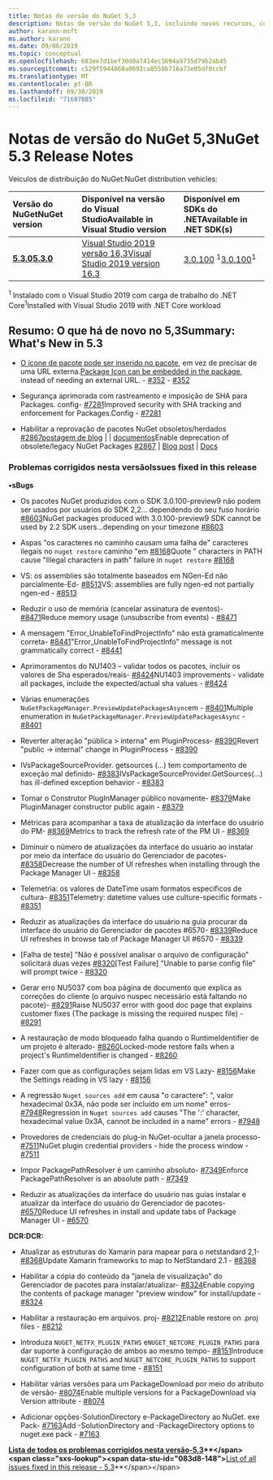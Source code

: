 ```yaml
---
title: Notas de versão do NuGet 5,3
description: Notas de versão do NuGet 5,3, incluindo novos recursos, correções de bugs e DCRs.
author: karann-msft
ms.author: karann
ms.date: 09/06/2019
ms.topic: conceptual
ms.openlocfilehash: 683ee7d1bef30d0a7414ec1694a9735d79b2ab45
ms.sourcegitcommit: c529f5944868a0692ca8550b716a73e05df0ccbf
ms.translationtype: MT
ms.contentlocale: pt-BR
ms.lasthandoff: 09/30/2019
ms.locfileid: "71687885"
---
```

# <a name="nuget-53-release-notes"></a><span data-ttu-id="083d8-103">Notas de versão do NuGet 5,3</span><span class="sxs-lookup"><span data-stu-id="083d8-103">NuGet 5.3 Release Notes</span></span>

<span data-ttu-id="083d8-104">Veículos de distribuição do NuGet:</span><span class="sxs-lookup"><span data-stu-id="083d8-104">NuGet distribution vehicles:</span></span>

| <span data-ttu-id="083d8-105">Versão do NuGet</span><span class="sxs-lookup"><span data-stu-id="083d8-105">NuGet version</span></span> | <span data-ttu-id="083d8-106">Disponível na versão do Visual Studio</span><span class="sxs-lookup"><span data-stu-id="083d8-106">Available in Visual Studio version</span></span>| <span data-ttu-id="083d8-107">Disponível em SDKs do .NET</span><span class="sxs-lookup"><span data-stu-id="083d8-107">Available in .NET SDK(s)</span></span>|
|:---|:---|:---|
| [<span data-ttu-id="083d8-108">**5.3.0**</span><span class="sxs-lookup"><span data-stu-id="083d8-108">**5.3.0**</span></span>](https://nuget.org/downloads) | [<span data-ttu-id="083d8-109">Visual Studio 2019 versão 16,3</span><span class="sxs-lookup"><span data-stu-id="083d8-109">Visual Studio 2019 version 16.3</span></span>](https://visualstudio.microsoft.com/downloads/) | <span data-ttu-id="083d8-110">[3.0.100](https://dotnet.microsoft.com/download/dotnet-core/3.0) <sup>1</sup></span><span class="sxs-lookup"><span data-stu-id="083d8-110">[3.0.100](https://dotnet.microsoft.com/download/dotnet-core/3.0)<sup>1</sup></span></span> |

<span data-ttu-id="083d8-111"><sup>1</sup> Instalado com o Visual Studio 2019 com carga de trabalho do .NET Core</span><span class="sxs-lookup"><span data-stu-id="083d8-111"><sup>1</sup>Installed with Visual Studio 2019 with .NET Core workload</span></span>

## <a name="summary-whats-new-in-53"></a><span data-ttu-id="083d8-112">Resumo: O que há de novo no 5,3</span><span class="sxs-lookup"><span data-stu-id="083d8-112">Summary: What's New in 5.3</span></span>

* <span data-ttu-id="083d8-113">[O ícone de pacote pode ser inserido no pacote](../reference/msbuild-targets.md#packing-an-icon-image-file), em vez de precisar de uma URL externa.</span><span class="sxs-lookup"><span data-stu-id="083d8-113">[Package Icon can be embedded in the package](../reference/msbuild-targets.md#packing-an-icon-image-file), instead of needing an external URL.</span></span><span data-ttu-id="083d8-114"> - [#352](https://github.com/NuGet/Home/issues/352)</span><span class="sxs-lookup"><span data-stu-id="083d8-114"> - [#352](https://github.com/NuGet/Home/issues/352)</span></span>

* <span data-ttu-id="083d8-115">Segurança aprimorada com rastreamento e imposição de SHA para Packages. config- [#7281](https://github.com/NuGet/Home/issues/7281)</span><span class="sxs-lookup"><span data-stu-id="083d8-115">Improved security with SHA tracking and enforcement for Packages.Config - [#7281](https://github.com/NuGet/Home/issues/7281)</span></span>

* <span data-ttu-id="083d8-116">Habilitar a reprovação de pacotes NuGet obsoletos/herdados [#2867](https://github.com/NuGet/Home/issues/2867)[postagem de blog](https://devblogs.microsoft.com/nuget/deprecating-packages-on-nuget-org/) |   | [documentos](https://docs.microsoft.com/en-us/nuget/nuget-org/deprecate-packages)</span><span class="sxs-lookup"><span data-stu-id="083d8-116">Enable deprecation of obsolete/legacy NuGet Packages [#2867](https://github.com/NuGet/Home/issues/2867) | [Blog post](https://devblogs.microsoft.com/nuget/deprecating-packages-on-nuget-org/) | [Docs](https://docs.microsoft.com/en-us/nuget/nuget-org/deprecate-packages)</span></span>

### <a name="issues-fixed-in-this-release"></a><span data-ttu-id="083d8-117">Problemas corrigidos nesta versão</span><span class="sxs-lookup"><span data-stu-id="083d8-117">Issues fixed in this release</span></span>

<span data-ttu-id="083d8-118">**•s**</span><span class="sxs-lookup"><span data-stu-id="083d8-118">**Bugs**</span></span>

* <span data-ttu-id="083d8-119">Os pacotes NuGet produzidos com o SDK 3.0.100-preview9 não podem ser usados por usuários do SDK 2,2... dependendo do seu fuso horário [#8603](https://github.com/NuGet/Home/issues/8603)</span><span class="sxs-lookup"><span data-stu-id="083d8-119">NuGet packages produced with 3.0.100-preview9 SDK cannot be used by 2.2 SDK users...depending on your timezone [#8603](https://github.com/NuGet/Home/issues/8603)</span></span>

* <span data-ttu-id="083d8-120">Aspas "os caracteres no caminho causam uma falha de" caracteres ilegais no `nuget restore` caminho "em [#8168](https://github.com/NuGet/Home/issues/8168)</span><span class="sxs-lookup"><span data-stu-id="083d8-120">Quote " characters in PATH cause "Illegal characters in path" failure in `nuget restore` [#8168](https://github.com/NuGet/Home/issues/8168)</span></span>

* <span data-ttu-id="083d8-121">VS: os assemblies são totalmente baseados em NGen-Ed não parcialmente-Ed- [#8513](https://github.com/NuGet/Home/issues/8513)</span><span class="sxs-lookup"><span data-stu-id="083d8-121">VS: assemblies are fully ngen-ed not partially ngen-ed - [#8513](https://github.com/NuGet/Home/issues/8513)</span></span>

* <span data-ttu-id="083d8-122">Reduzir o uso de memória (cancelar assinatura de eventos)- [#8471](https://github.com/NuGet/Home/issues/8471)</span><span class="sxs-lookup"><span data-stu-id="083d8-122">Reduce memory usage (unsubscribe from events) - [#8471](https://github.com/NuGet/Home/issues/8471)</span></span>

* <span data-ttu-id="083d8-123">A mensagem "Error_UnableToFindProjectInfo" não está gramaticalmente correta- [#8441](https://github.com/NuGet/Home/issues/8441)</span><span class="sxs-lookup"><span data-stu-id="083d8-123">"Error_UnableToFindProjectInfo" message is not grammatically correct - [#8441](https://github.com/NuGet/Home/issues/8441)</span></span>

* <span data-ttu-id="083d8-124">Aprimoramentos do NU1403 – validar todos os pacotes, incluir os valores de Sha esperados/reais- [#8424](https://github.com/NuGet/Home/issues/8424)</span><span class="sxs-lookup"><span data-stu-id="083d8-124">NU1403 improvements - validate all packages, include the expected/actual sha values - [#8424](https://github.com/NuGet/Home/issues/8424)</span></span>

* <span data-ttu-id="083d8-125">Várias enumerações `NuGetPackageManager.PreviewUpdatePackagesAsync`em  -  [#8401](https://github.com/NuGet/Home/issues/8401)</span><span class="sxs-lookup"><span data-stu-id="083d8-125">Multiple enumeration in `NuGetPackageManager.PreviewUpdatePackagesAsync` - [#8401](https://github.com/NuGet/Home/issues/8401)</span></span>

* <span data-ttu-id="083d8-126">Reverter alteração "pública > interna" em PluginProcess- [#8390](https://github.com/NuGet/Home/issues/8390)</span><span class="sxs-lookup"><span data-stu-id="083d8-126">Revert "public -> internal" change in PluginProcess - [#8390](https://github.com/NuGet/Home/issues/8390)</span></span>

* <span data-ttu-id="083d8-127">IVsPackageSourceProvider. getsources (...) tem comportamento de exceção mal definido- [#8383](https://github.com/NuGet/Home/issues/8383)</span><span class="sxs-lookup"><span data-stu-id="083d8-127">IVsPackageSourceProvider.GetSources(…) has ill-defined exception behavior - [#8383](https://github.com/NuGet/Home/issues/8383)</span></span>

* <span data-ttu-id="083d8-128">Tornar o Construtor PlugInManager público novamente- [#8379](https://github.com/NuGet/Home/issues/8379)</span><span class="sxs-lookup"><span data-stu-id="083d8-128">Make PluginManager constructor public again - [#8379](https://github.com/NuGet/Home/issues/8379)</span></span>

* <span data-ttu-id="083d8-129">Métricas para acompanhar a taxa de atualização da interface do usuário do PM- [#8369](https://github.com/NuGet/Home/issues/8369)</span><span class="sxs-lookup"><span data-stu-id="083d8-129">Metrics to track the refresh rate of the PM UI - [#8369](https://github.com/NuGet/Home/issues/8369)</span></span>

* <span data-ttu-id="083d8-130">Diminuir o número de atualizações da interface do usuário ao instalar por meio da interface do usuário do Gerenciador de pacotes- [#8358](https://github.com/NuGet/Home/issues/8358)</span><span class="sxs-lookup"><span data-stu-id="083d8-130">Decrease the number of UI refreshes when installing through the Package Manager UI - [#8358](https://github.com/NuGet/Home/issues/8358)</span></span>

* <span data-ttu-id="083d8-131">Telemetria: os valores de DateTime usam formatos específicos de cultura- [#8351](https://github.com/NuGet/Home/issues/8351)</span><span class="sxs-lookup"><span data-stu-id="083d8-131">Telemetry:  datetime values use culture-specific formats - [#8351](https://github.com/NuGet/Home/issues/8351)</span></span>

* <span data-ttu-id="083d8-132">Reduzir as atualizações da interface do usuário na guia procurar da interface do usuário do Gerenciador de pacotes #6570- [#8339](https://github.com/NuGet/Home/issues/8339)</span><span class="sxs-lookup"><span data-stu-id="083d8-132">Reduce UI refreshes in browse tab of Package Manager UI #6570 - [#8339](https://github.com/NuGet/Home/issues/8339)</span></span>

* <span data-ttu-id="083d8-133">[Falha de teste] "Não é possível analisar o arquivo de configuração" solicitará duas vezes [#8320](https://github.com/NuGet/Home/issues/8320)</span><span class="sxs-lookup"><span data-stu-id="083d8-133">[Test Failure] “Unable to parse config file” will prompt twice - [#8320](https://github.com/NuGet/Home/issues/8320)</span></span>

* <span data-ttu-id="083d8-134">Gerar erro NU5037 com boa página de documento que explica as correções do cliente (o arquivo nuspec necessário está faltando no pacote)- [#8291](https://github.com/NuGet/Home/issues/8291)</span><span class="sxs-lookup"><span data-stu-id="083d8-134">Raise NU5037 error with good doc page that explains customer fixes (The package is missing the required nuspec file) - [#8291](https://github.com/NuGet/Home/issues/8291)</span></span>

* <span data-ttu-id="083d8-135">A restauração de modo bloqueado falha quando o RuntimeIdentifier de um projeto é alterado- [#8260](https://github.com/NuGet/Home/issues/8260)</span><span class="sxs-lookup"><span data-stu-id="083d8-135">Locked-mode restore fails when a project's RuntimeIdentifier is changed - [#8260](https://github.com/NuGet/Home/issues/8260)</span></span>

* <span data-ttu-id="083d8-136">Fazer com que as configurações sejam lidas em VS Lazy- [#8156](https://github.com/NuGet/Home/issues/8156)</span><span class="sxs-lookup"><span data-stu-id="083d8-136">Make the Settings reading in VS lazy - [#8156](https://github.com/NuGet/Home/issues/8156)</span></span>

* <span data-ttu-id="083d8-137">A regressão `Nuget sources add` em causa "o caractere": ", valor hexadecimal 0x3A, não pode ser incluído em um nome" erros- [#7948](https://github.com/NuGet/Home/issues/7948)</span><span class="sxs-lookup"><span data-stu-id="083d8-137">Regression in `Nuget sources add` causes "The ':' character, hexadecimal value 0x3A, cannot be included in a name" errors - [#7948](https://github.com/NuGet/Home/issues/7948)</span></span>

* <span data-ttu-id="083d8-138">Provedores de credenciais do plug-in NuGet-ocultar a janela processo- [#7511](https://github.com/NuGet/Home/issues/7511)</span><span class="sxs-lookup"><span data-stu-id="083d8-138">NuGet plugin credential providers - hide the process window - [#7511](https://github.com/NuGet/Home/issues/7511)</span></span>

* <span data-ttu-id="083d8-139">Impor PackagePathResolver é um caminho absoluto- [#7349](https://github.com/NuGet/Home/issues/7349)</span><span class="sxs-lookup"><span data-stu-id="083d8-139">Enforce PackagePathResolver is an absolute path - [#7349](https://github.com/NuGet/Home/issues/7349)</span></span>

* <span data-ttu-id="083d8-140">Reduzir as atualizações da interface do usuário nas guias instalar e atualizar da interface do usuário do Gerenciador de pacotes- [#6570](https://github.com/NuGet/Home/issues/6570)</span><span class="sxs-lookup"><span data-stu-id="083d8-140">Reduce UI refreshes in install and update tabs of Package Manager UI - [#6570](https://github.com/NuGet/Home/issues/6570)</span></span>

<span data-ttu-id="083d8-141">**DCR:**</span><span class="sxs-lookup"><span data-stu-id="083d8-141">**DCR:**</span></span>

* <span data-ttu-id="083d8-142">Atualizar as estruturas do Xamarin para mapear para o netstandard 2,1- [#8368](https://github.com/NuGet/Home/issues/8368)</span><span class="sxs-lookup"><span data-stu-id="083d8-142">Update Xamarin frameworks to map to NetStandard 2.1 - [#8368](https://github.com/NuGet/Home/issues/8368)</span></span>

* <span data-ttu-id="083d8-143">Habilitar a cópia do conteúdo da "janela de visualização" do Gerenciador de pacotes para instalar/atualizar- [#8324](https://github.com/NuGet/Home/issues/8324)</span><span class="sxs-lookup"><span data-stu-id="083d8-143">Enable copying the contents of package manager "preview window" for install/update - [#8324](https://github.com/NuGet/Home/issues/8324)</span></span>

* <span data-ttu-id="083d8-144">Habilitar a restauração em arquivos. proj- [#8212](https://github.com/NuGet/Home/issues/8212)</span><span class="sxs-lookup"><span data-stu-id="083d8-144">Enable restore on .proj files - [#8212](https://github.com/NuGet/Home/issues/8212)</span></span>

* <span data-ttu-id="083d8-145">Introduza `NUGET_NETFX_PLUGIN_PATHS` e`NUGET_NETCORE_PLUGIN_PATHS` para dar suporte à configuração de ambos ao mesmo tempo- [#8151](https://github.com/NuGet/Home/issues/8151)</span><span class="sxs-lookup"><span data-stu-id="083d8-145">Introduce `NUGET_NETFX_PLUGIN_PATHS` and `NUGET_NETCORE_PLUGIN_PATHS` to support configuration of both at same time - [#8151](https://github.com/NuGet/Home/issues/8151)</span></span>

* <span data-ttu-id="083d8-146">Habilitar várias versões para um PackageDownload por meio do atributo de versão- [#8074](https://github.com/NuGet/Home/issues/8074)</span><span class="sxs-lookup"><span data-stu-id="083d8-146">Enable multiple versions for a PackageDownload via Version attribute - [#8074](https://github.com/NuGet/Home/issues/8074)</span></span>

* <span data-ttu-id="083d8-147">Adicionar opções-SolutionDirectory e-PackageDirectory ao NuGet. exe Pack- [#7163](https://github.com/NuGet/Home/issues/7163)</span><span class="sxs-lookup"><span data-stu-id="083d8-147">Add -SolutionDirectory and -PackageDirectory options to nuget.exe pack - [#7163](https://github.com/NuGet/Home/issues/7163)</span></span>

<span data-ttu-id="083d8-148">**[Lista de todos os problemas corrigidos nesta versão-5,3](https://github.com/nuget/home/issues?q=is%3Aissue+is%3Aclosed+milestone%3A%225.3")**</span><span class="sxs-lookup"><span data-stu-id="083d8-148">**[List of all issues fixed in this release - 5.3](https://github.com/nuget/home/issues?q=is%3Aissue+is%3Aclosed+milestone%3A%225.3")**</span></span>

